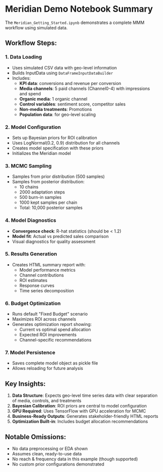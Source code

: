 # Meridian Demo Notebook Summary

The `Meridian_Getting_Started.ipynb` demonstrates a complete MMM workflow using simulated data.

## Workflow Steps:

### 1. **Data Loading**
- Uses simulated CSV data with geo-level information
- Builds InputData using `DataFrameInputDataBuilder`
- Includes:
  - **KPI data**: conversions and revenue per conversion
  - **Media channels**: 5 paid channels (Channel0-4) with impressions and spend
  - **Organic media**: 1 organic channel
  - **Control variables**: sentiment score, competitor sales
  - **Non-media treatments**: Promotions
  - **Population data**: for geo-level scaling

### 2. **Model Configuration**
- Sets up Bayesian priors for ROI calibration
- Uses LogNormal(0.2, 0.9) distribution for all channels
- Creates model specification with these priors
- Initializes the Meridian model

### 3. **MCMC Sampling**
- Samples from prior distribution (500 samples)
- Samples from posterior distribution:
  - 10 chains
  - 2000 adaptation steps
  - 500 burn-in samples
  - 1000 kept samples per chain
  - Total: 10,000 posterior samples

### 4. **Model Diagnostics**
- **Convergence check**: R-hat statistics (should be < 1.2)
- **Model fit**: Actual vs predicted sales comparison
- Visual diagnostics for quality assessment

### 5. **Results Generation**
- Creates HTML summary report with:
  - Model performance metrics
  - Channel contributions
  - ROI estimates
  - Response curves
  - Time series decomposition

### 6. **Budget Optimization**
- Runs default "Fixed Budget" scenario
- Maximizes ROI across channels
- Generates optimization report showing:
  - Current vs optimal spend allocation
  - Expected ROI improvements
  - Channel-specific recommendations

### 7. **Model Persistence**
- Saves complete model object as pickle file
- Allows reloading for future analysis

## Key Insights:

1. **Data Structure**: Expects geo-level time series data with clear separation of media, controls, and treatments
2. **Bayesian Calibration**: ROI priors are central to model configuration
3. **GPU Required**: Uses TensorFlow with GPU acceleration for MCMC
4. **Business-Ready Outputs**: Generates stakeholder-friendly HTML reports
5. **Optimization Built-in**: Includes budget allocation recommendations

## Notable Omissions:
- No data preprocessing or EDA shown
- Assumes clean, ready-to-use data
- No reach & frequency data in this example (though supported)
- No custom prior configurations demonstrated